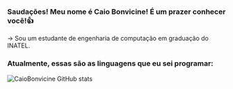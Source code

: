 ### Saudações! Meu nome é Caio Bonvicine! É um prazer conhecer você!👍

-> Sou um estudante de engenharia de computação em graduação do INATEL.

### Atualmente, essas são as linguagens que eu sei programar:
![CaioBonvicine GitHub stats](https://github-readme-stats.vercel.app/api/top-langs/?username=CaioBonvicine&theme=blue-green)
